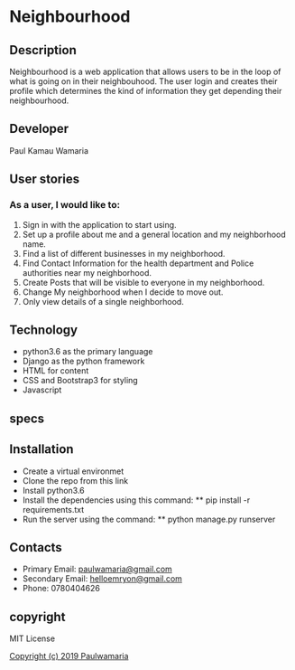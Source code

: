# Neighbourhood

## Description

Neighbourhood is a web application that allows users to be in the loop of what is going on in their neighbouhood. The user login and creates their profile which determines the kind of information they get depending their neighbourhood.

## Developer

Paul Kamau Wamaria



## User stories

### As a user, I would like to:

1. Sign in with the application to start using.
2. Set up a profile about me and a general location and my neighborhood name.
3. Find a list of different businesses in my neighborhood.
4. Find Contact Information for the health department and Police authorities near my neighborhood.
5. Create Posts that will be visible to everyone in my neighborhood.
6. Change My neighborhood when I decide to move out.
7. Only view details of a single neighborhood.


## Technology

* python3.6 as the primary language
* Django as the python framework
* HTML for content
* CSS and Bootstrap3 for styling
* Javascript 



## specs




## Installation 

* Create a virtual environmet
* Clone the repo from this link 
* Install python3.6
* Install the dependencies using this command: ** pip install -r requirements.txt
* Run the server using the command: ** python manage.py runserver

 


## Contacts

* Primary Email: paulwamaria@gmail.com
* Secondary Email: helloemryon@gmail.com
* Phone: 0780404626

## copyright
MIT License

[Copyright (c) 2019 Paulwamaria](LICENSE)